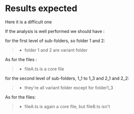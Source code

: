 # Results expected

Here it is a difficult one

If the analysis is well performed we should have :

for the first level of sub-folders, so folder 1 and 2:

> - folder 1 and 2 are variant folder

As for the files :

> - fileA.ts is a core file 

for the second level of sub-folders, 1_1 to 1_3 and 2_1 and 2_2:

> - they're all variant folder except for folder1_3

As for the files: 

> - fileA.ts is again a core file, but fileB.ts isn't 